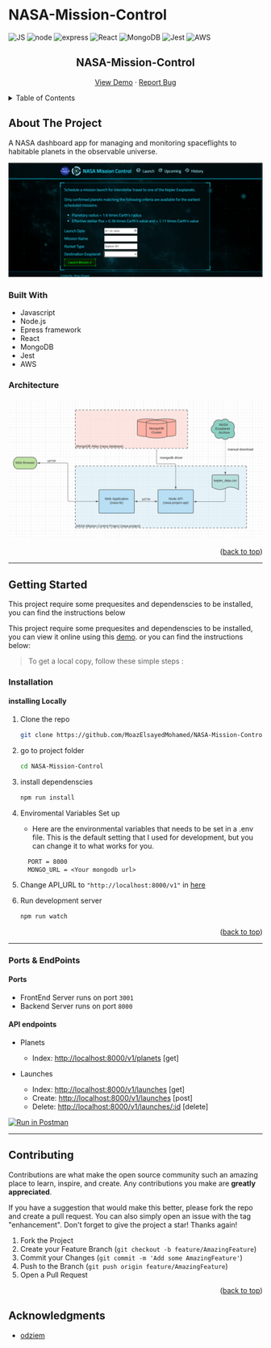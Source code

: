 # NASA-Mission-Control

<div id="top"></div>

![JS](https://img.shields.io/badge/JavaScript-F7DF1E?style=for-the-badge&logo=javascript&logoColor=black)
![node](https://img.shields.io/badge/Node.js-339933?style=for-the-badge&logo=nodedotjs&logoColor=white)
![express](https://img.shields.io/badge/Express.js-000000?style=for-the-badge&logo=express&logoColor=white)
![React](https://img.shields.io/badge/React-20232A?style=for-the-badge&logo=react&logoColor=61DAFB)
![MongoDB](https://img.shields.io/badge/MongoDB-4EA94B?style=for-the-badge&logo=mongodb&logoColor=white)
![Jest](https://img.shields.io/badge/Jest-C21325?style=for-the-badge&logo=jest&logoColor=white)
![AWS](https://img.shields.io/badge/Amazon_AWS-FF9900?style=for-the-badge&logo=amazonaws&logoColor=white)

<!-- PROJECT LOGO -->
<div align="center">

  <h2 align="center">NASA-Mission-Control</h2>

  <p align="center">
  <a href="http://54.226.65.35:8000/">View Demo</a>
    ·
    <a href="https://github.com/MoazElsayedMohamed/NASA-Mission-Control/issues">Report Bug</a>
  </p>
</div>

<!-- TABLE OF CONTENTS -->
<details>
  <summary>Table of Contents</summary>
  <ol>
    <li>
      <a href="#about-the-project">About The Project</a>
      <ul>
        <li><a href="#built-with">Built With</a></li>
        <li><a href="#architecture">Architecture</a></li>
      </ul>
    </li>
    <li>
      <a href="#getting-started">Getting Started</a>
      <ul>
        <li><a href="#installation">Installation</a></li>
        <li><a href="#ports--endpoints">Ports & EndPoints</a></li>
      </ul>
    </li>
    <li><a href="#contributing">Contributing</a></li>
    <li><a href="#acknowledgments">Acknowledgments</a></li>
  </ol>
</details>

<!-- ABOUT THE PROJECT -->

## About The Project

A NASA dashboard app for managing and monitoring spaceflights to habitable planets in the observable universe.

![Preview](./preview.png)

### Built With

- Javascript
- Node.js
- Epress framework
- React
- MongoDB
- Jest
- AWS

### Architecture

![ARC](./arc.png)

<p align="right">(<a href="#top">back to top</a>)</p>

---

<!-- GETTING STARTED -->

## Getting Started

This project require some prequesites and dependenscies to be installed, you can find the instructions below

This project require some prequesites and dependenscies to be installed, you can view it online using this [demo](http://54.226.65.35:8000). or you can find the instructions below:

> To get a local copy, follow these simple steps :

### Installation

#### installing Locally

1. Clone the repo
   ```sh
   git clone https://github.com/MoazElsayedMohamed/NASA-Mission-Control
   ```
2. go to project folder

   ```sh
   cd NASA-Mission-Control
   ```

3. install dependenscies

   ```bash
   npm run install
   ```

4. Enviromental Variables Set up

   - Here are the environmental variables that needs to be set in a .env file. This is the default setting that I used for development, but you can change it to what works for you.

   ```
     PORT = 8000
     MONGO_URL = <Your mongodb url>
   ```

5. Change API_URL to `"http://localhost:8000/v1"` in [here]("./client/src/../../../client/src/hooks/requests.js")

6. Run development server

   ```sh
   npm run watch
   ```

<p align="right">(<a href="#top">back to top</a>)</p>

---

### Ports & EndPoints

#### Ports

- FrontEnd Server runs on port `3001`
- Backend Server runs on port `8000`

#### API endpoints

- Planets

  - Index: [http://localhost:8000/v1/planets](http://localhost:8000/v1/planets) [get]

- Launches

  - Index: [http://localhost:8000/v1/launches](http://localhost:8000/v1/launches) [get]
  - Create: [http://localhost:8000/v1/launches](http://localhost:8000/v1/launches) [post]
  - Delete: [http://localhost:8000/v1/launches/:id](http://localhost:8000/v1/launches/:id) [delete]

[![Run in Postman](https://run.pstmn.io/button.svg)](https://app.getpostman.com/run-collection/f814f3d64372b7b6fede?action=collection%2Fimport)

---

<!-- CONTRIBUTING -->

## Contributing

Contributions are what make the open source community such an amazing place to learn, inspire, and create. Any contributions you make are **greatly appreciated**.

If you have a suggestion that would make this better, please fork the repo and create a pull request. You can also simply open an issue with the tag "enhancement".
Don't forget to give the project a star! Thanks again!

1. Fork the Project
2. Create your Feature Branch (`git checkout -b feature/AmazingFeature`)
3. Commit your Changes (`git commit -m 'Add some AmazingFeature'`)
4. Push to the Branch (`git push origin feature/AmazingFeature`)
5. Open a Pull Request

<p align="right">(<a href="#top">back to top</a>)</p>

<!-- ACKNOWLEDGMENTS -->

## Acknowledgments

- [odziem](https://github.com/odziem)
